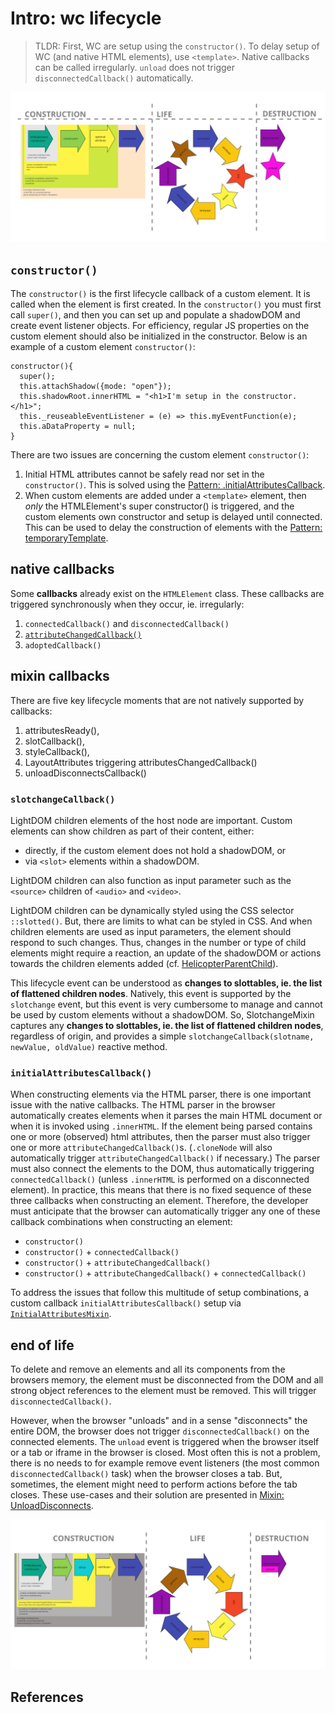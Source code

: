 # Intro: wc lifecycle

> TLDR: First, WC are setup using the `constructor()`.
> To delay setup of WC (and native HTML elements), use `<template>`.
> Native callbacks can be called irregularly.
> `unload` does not trigger `disconnectedCallback()` automatically.

![lifecycle illustration](Lifecycle_raw.jpg)

## `constructor()`

The `constructor()` is the first lifecycle callback of a custom element.
It is called when the element is first created.
In the `constructor()` you must first call `super()`, and 
then you can set up and populate a shadowDOM and create event listener objects.
For efficiency, regular JS properties on the custom element should also be initialized in the constructor.
Below is an example of a custom element `constructor()`:

```
constructor(){
  super();
  this.attachShadow({mode: "open"});
  this.shadowRoot.innerHTML = "<h1>I'm setup in the constructor.</h1>";
  this._reuseableEventListener = (e) => this.myEventFunction(e);
  this.aDataProperty = null;
}
```

There are two issues are concerning the custom element `constructor()`:
1. Initial HTML attributes cannot be safely read nor set in the `constructor()`.
This is solved using the [Pattern: .initialAttributesCallback](todo).
2. When custom elements are added under a `<template>` element, then *only* 
the HTMLElement's super constructor() is triggered, and 
the custom elements own constructor and setup is delayed until connected.
This can be used to delay the construction of elements with the [Pattern: temporaryTemplate](todo).

## native callbacks

Some **callbacks** already exist on the `HTMLElement` class. 
These callbacks are triggered synchronously when they occur, ie. irregularly:
1. `connectedCallback()` and `disconnectedCallback()`
2. [`attributeChangedCallback()`](HowTo_attributeChangedCallback.md)
3. `adoptedCallback()`

## mixin callbacks

There are five key lifecycle moments that are not natively supported by callbacks:
1. attributesReady(), 
2. slotCallback(), 
3. styleCallback(), 
4. LayoutAttributes triggering attributesChangedCallback()
5. unloadDisconnectsCallback()

### `slotchangeCallback()` 

LightDOM children elements of the host node are important.
Custom elements can show children as part of their content, either:
* directly, if the custom element does not hold a shadowDOM, or 
* via `<slot>` elements within a shadowDOM.
   
LightDOM children can also function as input parameter such as the `<source>` children of
`<audio>` and `<video>`.

LightDOM children can be dynamically styled using the CSS selector `::slotted()`.
But, there are limits to what can be styled in CSS. 
And when children elements are used as input parameters, the element should respond to such changes.
Thus, changes in the number or type of child elements might require a reaction, an update of the shadowDOM or
actions towards the children elements added (cf. [HelicopterParentChild](../chapter6_html_comp/Pattern2_HelicopterParentChild.md)).

This lifecycle event can be understood as **changes to slottables, ie. the list of flattened children nodes**.
Natively, this event is supported by the `slotchange` event, 
but this event is very cumbersome to manage and cannot be used by custom elements without a shadowDOM.
So, SlotchangeMixin captures any **changes to slottables, ie. the list of flattened children nodes**,
regardless of origin, and provides a simple `slotchangeCallback(slotname, newValue, oldValue)` reactive method.

### `initialAttributesCallback()`
When constructing elements via the HTML parser, there is one important issue with the native callbacks.
The HTML parser in the browser automatically creates elements when it parses the main HTML document or 
when it is invoked using `.innerHTML`.
If the element being parsed contains one or more (observed) html attributes,
then the parser must also trigger one or more `attributeChangedCallback()`s.
(`.cloneNode` will also automatically trigger `attributeChangedCallback()` if necessary.)
The parser must also connect the elements to the DOM, thus automatically triggering `connectedCallback()`
(unless `.innerHTML` is performed on a disconnected element).
In practice, this means that there is no fixed sequence of these three callbacks when constructing an element.
Therefore, the developer must anticipate that the browser can automatically trigger any one of these callback 
combinations when constructing an element:
 * `constructor()`
 * `constructor()` + `connectedCallback()`
 * `constructor()` + `attributeChangedCallback()`
 * `constructor()` + `attributeChangedCallback()` + `connectedCallback()`

To address the issues that follow this multitude of setup combinations, 
a custom callback `initialAttributesCallback()` setup via [`InitialAttributesMixin`](Mixin2_InitialAttributes.md). 

## end of life

To delete and remove an elements and all its components from the browsers memory,
the element must be disconnected from the DOM and all strong object references to the element must be removed.
This will trigger `disconnectedCallback()`.

However, when the browser "unloads" and in a sense "disconnects" the entire DOM, 
the browser does not trigger `disconnectedCallback()` on the connected elements.
The `unload` event is triggered when the browser itself or a tab or iframe in the browser is closed.
Most often this is not a problem, there is no needs to for example remove event listeners 
(the most common `disconnectedCallback()` task) when the browser closes a tab.
But, sometimes, the element might need to perform actions before the tab closes.
These use-cases and their solution are presented in [Mixin: UnloadDisconnects](Mixin3_unload_disconnects.md).

![lifecycle with JOI mixins illustration](Lifecycle_joi.jpg)

## References